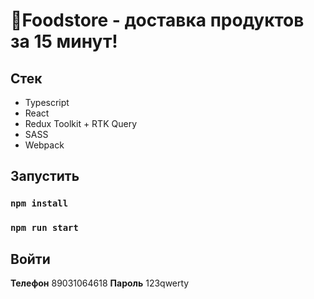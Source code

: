 # 🍕Foodstore - доставка продуктов за 15 минут!

## Стек
- Typescript
- React
- Redux Toolkit + RTK Query
- SASS
- Webpack

## Запустить
### `npm install`
### `npm run start`

## Войти
**Телефон** 
89031064618
**Пароль**
123qwerty
